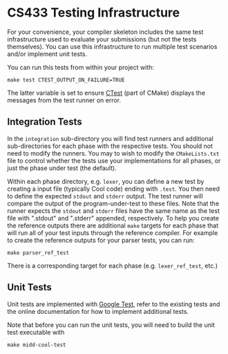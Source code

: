 # CS433 Testing Infrastructure

For your convenience, your compiler skeleton includes the same test
infrastructure used to evaluate your submissions (but not the tests
themselves). You can use this infrastructure to run multiple test scenarios
and/or implement unit tests.

You can run this tests from within your project with:

```
make test CTEST_OUTPUT_ON_FAILURE=TRUE
```

The latter variable is set to ensure
[CTest](https://cmake.org/cmake/help/latest/manual/ctest.1.html) (part of
CMake) displays the messages from the test runner on error.

## Integration Tests

In the `integration` sub-directory you will find test runners and additional
sub-directories for each phase with the respective tests. You should not need
to modify the runners. You may to wish to modify the `CMakeLists.txt` file to
control whether the tests use your implementations for all phases, or just the
phase under test (the default).

Within each phase directory, e.g. `lexer`, you can define a new test by
creating a input file (typically Cool code) ending with `.test`. You then need
to define the expected `stdout` and `stderr` output. The test runner will
compare the output of the program-under-test to these files. Note that the
runner expects the `stdout` and `stderr` files have the same name as the test
file with ".stdout" and ".stderr" appended, respectively. To help you create
the reference outputs there are additional `make` targets for each phase that
will run all of your test inputs through the reference compiler. For example to
create the reference outputs for your parser tests, you can run:

```
make parser_ref_test
```

There is a corresponding target for each phase (e.g. `lexer_ref_test`, etc.)

## Unit Tests

Unit tests are implemented with [Google
Test](https://github.com/google/googletest), refer to the existing tests and
the online documentation for how to implement additional tests.

Note that before you can run the unit tests, you will need to build the unit test executable with

```
make midd-cool-test
```
